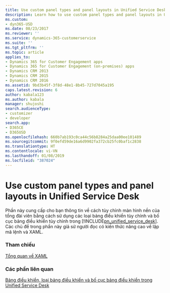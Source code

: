 ```yaml
---
title: Use custom panel types and panel layouts in Unified Service Desk for Dynamics 365 for Customer Engagement apps| MicrosoftDocs
description: Learn how to use custom panel types and panel layouts in Unified Service Desk.
ms.custom:
- dyn365-USD
ms.date: 08/23/2017
ms.reviewer: ''
ms.service: dynamics-365-customerservice
ms.suite: ''
ms.tgt_pltfrm: ''
ms.topic: article
applies_to:
- Dynamics 365 for Customer Engagement apps
- Dynamics 365 for Customer Engagement (on-premises) apps
- Dynamics CRM 2013
- Dynamics CRM 2015
- Dynamics CRM 2016
ms.assetid: 9bd3b45f-3f8d-48e1-8b45-727d7045a195
caps.latest.revision: 6
author: kabala123
ms.author: kabala
manager: shujoshi
search.audienceType:
- customizer
- developer
search.app:
- D365CE
- D365USD
ms.openlocfilehash: 660b7ab193c0ca44c56b8284a25daa00ee101489
ms.sourcegitcommit: 9f0efd59de16a6d9902fa372cb25fc0baf1c2838
ms.translationtype: HT
ms.contentlocale: vi-VN
ms.lasthandoff: 01/08/2019
ms.locfileid: "387024"
---
```

# <a name="use-custom-panel-types-and-panel-layouts-in-unified-service-desk"></a>Use custom panel types and panel layouts in Unified Service Desk
Phần này cung cấp cho bạn thông tin về cách tùy chỉnh màn hình nền của tổng đài viên bằng cách sử dụng các loại bảng điều khiển tùy chỉnh và bố cục bảng điều khiển tùy chỉnh trong [!INCLUDE[pn_unified_service_desk](../includes/pn-unified-service-desk.md)]. Các chủ đề trong phần này giả sử người đọc có kiến thức nâng cao về lập mã lệnh và XAML.  
  
### <a name="reference"></a>Tham chiếu  
 [Tổng quan về XAML](https://msdn.microsoft.com/library/ms752059\(v=vs.110\).aspx)  
  
### <a name="related-sections"></a>Các phần liên quan  
 [Bảng điều khiển, loại bảng điều khiển và bố cục bảng điều khiển trong Unified Service Desk](../unified-service-desk/panels-panel-types-panel-layouts.md)
